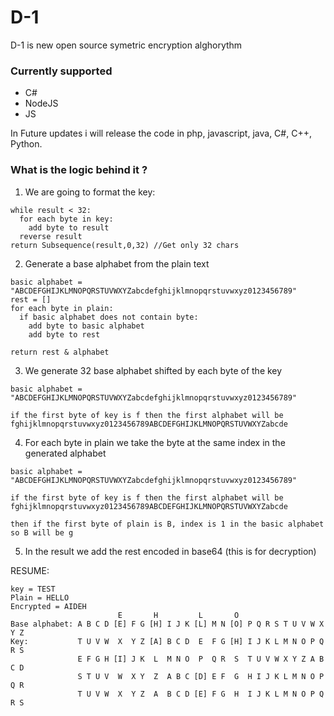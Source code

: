# D-1
D-1 is new open source symetric encryption alghorythm

### Currently supported
- C#
- NodeJS
- JS

In Future updates i will release the code in php, javascript, java, C#, C++, Python.

### What is the logic behind it ?
1. We are going to format the key:
```
while result < 32:
  for each byte in key:
    add byte to result
  reverse result
return Subsequence(result,0,32) //Get only 32 chars
```
2. Generate a base alphabet from the plain text
```
basic alphabet = "ABCDEFGHIJKLMNOPQRSTUVWXYZabcdefghijklmnopqrstuvwxyz0123456789"
rest = []
for each byte in plain:
  if basic alphabet does not contain byte:
    add byte to basic alphabet
    add byte to rest
    
return rest & alphabet
```
3. We generate 32 base alphabet shifted by each byte of the key
```
basic alphabet = "ABCDEFGHIJKLMNOPQRSTUVWXYZabcdefghijklmnopqrstuvwxyz0123456789"

if the first byte of key is f then the first alphabet will be
fghijklmnopqrstuvwxyz0123456789ABCDEFGHIJKLMNOPQRSTUVWXYZabcde
```
4. For each byte in plain we take the byte at the same index in the generated alphabet
```
basic alphabet = "ABCDEFGHIJKLMNOPQRSTUVWXYZabcdefghijklmnopqrstuvwxyz0123456789"

if the first byte of key is f then the first alphabet will be
fghijklmnopqrstuvwxyz0123456789ABCDEFGHIJKLMNOPQRSTUVWXYZabcde

then if the first byte of plain is B, index is 1 in the basic alphabet so B will be g
```
5. In the result we add the rest encoded in base64 (this is for decryption)


RESUME:
```
key = TEST
Plain = HELLO
Encrypted = AIDEH
                        E       H         L       O
Base alphabet: A B C D [E] F G [H] I J K [L] M N [O] P Q R S T U V W X Y Z
Key:           T U V W  X  Y Z [A] B C D  E  F G [H] I J K L M N O P Q R S
               E F G H [I] J K  L  M N O  P  Q R  S  T U V W X Y Z A B C D
               S T U V  W  X Y  Z  A B C [D] E F  G  H I J K L M N O P Q R 
               T U V W  X  Y Z  A  B C D [E] F G  H  I J K L M N O P Q R S
```
